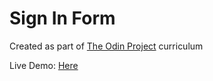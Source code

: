 # Sign In Form

Created as part of [The Odin Project](https://www.theodinproject.com/lessons/node-path-intermediate-html-and-css-sign-up-form) curriculum

Live Demo: [Here](https://mesakhlolo.github.io/sign-up-form-flexbox/)

